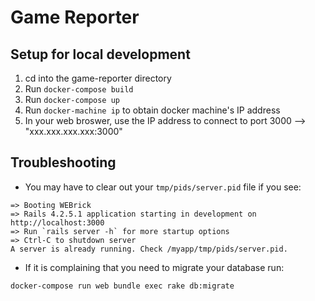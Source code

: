 # Game Reporter

## Setup for local development
1. cd into the game-reporter directory
2. Run `docker-compose build`
3. Run `docker-compose up`
4. Run `docker-machine ip` to obtain docker machine's IP address
5. In your web broswer, use the IP address to connect to port 3000 --> "xxx.xxx.xxx.xxx:3000"


## Troubleshooting
* You may have to clear out your `tmp/pids/server.pid` file if you see:
```
=> Booting WEBrick
=> Rails 4.2.5.1 application starting in development on http://localhost:3000
=> Run `rails server -h` for more startup options
=> Ctrl-C to shutdown server
A server is already running. Check /myapp/tmp/pids/server.pid.
```
* If it is complaining that you need to migrate your database run:
```
docker-compose run web bundle exec rake db:migrate
```
